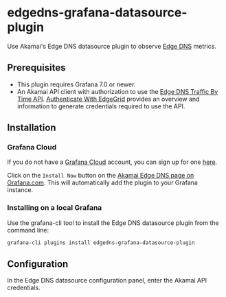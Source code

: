 # edgedns-grafana-datasource-plugin

Use Akamai's Edge DNS datasource plugin to observe [Edge DNS](https://www.akamai.com/us/en/products/security/edge-dns.jsp) metrics.

## Prerequisites

* This plugin requires Grafana 7.0 or newer.
* An Akamai API client with authorization to use the [Edge DNS Traffic By Time API](https://developer.akamai.com/api/core_features/reporting/authoritative-dns-traffic-by-time.html). 
[Authenticate With EdgeGrid](https://developer.akamai.com/getting-started/edgegrid) provides an overview and information to generate credentials required to use the API. 

## Installation

### Grafana Cloud

If you do not have a [Grafana Cloud](https://grafana.com/cloud) account, you can sign up for one [here](https://grafana.com/cloud/grafana).

Click on the `Install Now` button on the [Akamai Edge DNS page on Grafana.com](https://grafana.com/plugins/edgedns-grafana-datasource/installation). This will automatically add the plugin to your Grafana instance. 

### Installing on a local Grafana
Use the grafana-cli tool to install the Edge DNS datasource plugin from the command line:
```bash
grafana-cli plugins install edgedns-grafana-datasource-plugin
```

## Configuration

In the Edge DNS datasource configuration panel, enter the Akamai API credentials.

